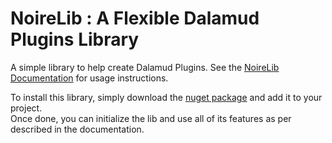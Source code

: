 # NoireLib : A Flexible Dalamud Plugins Library

A simple library to help create Dalamud Plugins.
See the [NoireLib Documentation](https://github.com/Aspher0/NoireLib/blob/main/NoireLib/README.md) for usage instructions.

To install this library, simply download the [nuget package](https://www.nuget.org/packages/NoireLib/) and add it to your project.<br/>
Once done, you can initialize the lib and use all of its features as per described in the documentation.
